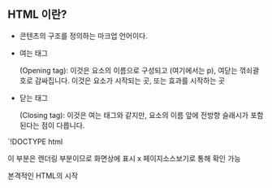 ## HTML 이란? ##
- 콘텐츠의 구조를 정의하는 마크업 언어이다.

- 여는 태그 <p> (Opening tag): 이것은 요소의 이름으로 구성되고 (여기에서는 p), 여닫는 꺾쇠괄호로 감싸집니다. 이것은 요소가 시작되는 곳, 또는 효과를 시작하는 곳

- 닫는 태그 </p> (Closing tag): 이것은 여는 태그와 같지만, 요소의 이름 앞에 전방향 슬래시가 포함된다는 점이 다릅니다.

 `!DOCTYPE html
 <!-- html 주석 처리 방법 -->
 <!--
 문서 타입 정의 선언문(DTD)
 HTML 문서 최상단에 선언
 브라우저가 올바른 Rendering을 하기 위해 필요
-->
 이 부분은 렌더링 부분이므로 화면상에 표시 x  페이지소스보기로 통해 확인 가능


 본격적인 HTML의 시작
 <html lang="ko">
  <head>
	<!--
	 head:문서의 제목, 메타 정보, 라이브러리 등 포함
 
	 meta charset="utf-8" 문서의 언어 설정
	-->
	<meta charset="utf-8">
	<title>나는 제목이다.</title>
  </head>

  <body>
	브라우저에서 보이는 부분
  </body>
  </html`